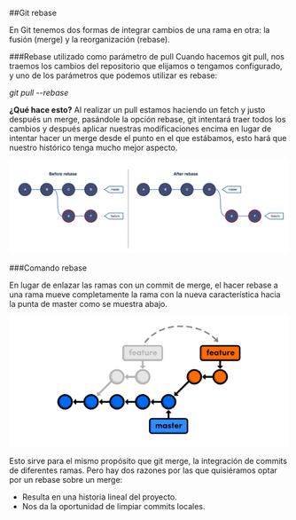 ##Git rebase

En Git tenemos dos formas de integrar cambios de una rama en otra: la fusión (merge) y la reorganización (rebase). 

###Rebase utilizado como parámetro de pull
Cuando hacemos git pull, nos traemos los cambios del repositorio que elijamos o tengamos configurado, y uno de los parámetros que podemos utilizar es rebase:

*git pull --rebase*

**¿Qué hace esto?**
Al realizar un pull estamos haciendo un fetch y justo después un merge, pasándole la opción rebase, git intentará traer todos los cambios y después aplicar nuestras modificaciones encima en lugar de intentar hacer un merge desde el punto en el que estábamos, esto hará que nuestro histórico tenga mucho mejor aspecto.

![alt text](https://github.com/Oswaldofm17/Git-Rebase/blob/master/rebase.png "Rebase")

###Comando rebase

En lugar de enlazar las ramas con un commit de merge, el hacer rebase a una rama mueve completamente la rama con la nueva característica hacia la punta de master como se muestra abajo.

![alt text](https://github.com/Oswaldofm17/Git-Rebase/blob/master/rebase%20(1).png "Logo Title Text 1")

Esto sirve para el mismo propósito que git merge, la integración de commits de diferentes ramas. Pero hay dos razones por las que quisiéramos optar por un rebase sobre un merge:

* Resulta en una historia lineal del proyecto.
* Nos da la oportunidad de limpiar commits locales.


